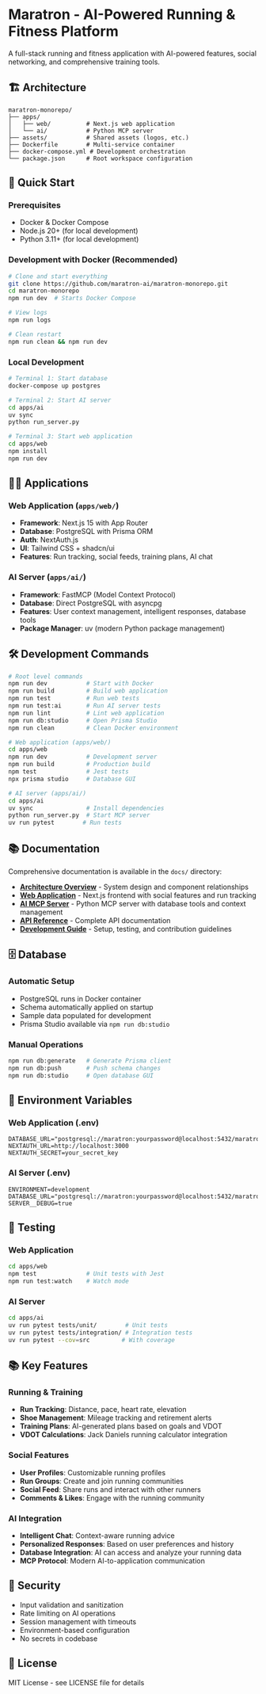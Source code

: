 # Maratron - AI-Powered Running & Fitness Platform

A full-stack running and fitness application with AI-powered features, social networking, and comprehensive training tools.

## 🏗️ Architecture

```
maratron-monorepo/
├── apps/
│   ├── web/          # Next.js web application
│   └── ai/           # Python MCP server
├── assets/           # Shared assets (logos, etc.)
├── Dockerfile        # Multi-service container
├── docker-compose.yml # Development orchestration
└── package.json      # Root workspace configuration
```

## 🚀 Quick Start

### Prerequisites
- Docker & Docker Compose
- Node.js 20+ (for local development)
- Python 3.11+ (for local development)

### Development with Docker (Recommended)
```bash
# Clone and start everything
git clone https://github.com/maratron-ai/maratron-monorepo.git
cd maratron-monorepo
npm run dev  # Starts Docker Compose

# View logs
npm run logs

# Clean restart
npm run clean && npm run dev
```

### Local Development
```bash
# Terminal 1: Start database
docker-compose up postgres

# Terminal 2: Start AI server
cd apps/ai
uv sync
python run_server.py

# Terminal 3: Start web application
cd apps/web
npm install
npm run dev
```

## 🏃‍♂️ Applications

### Web Application (`apps/web/`)
- **Framework**: Next.js 15 with App Router
- **Database**: PostgreSQL with Prisma ORM
- **Auth**: NextAuth.js
- **UI**: Tailwind CSS + shadcn/ui
- **Features**: Run tracking, social feeds, training plans, AI chat

### AI Server (`apps/ai/`)
- **Framework**: FastMCP (Model Context Protocol)
- **Database**: Direct PostgreSQL with asyncpg
- **Features**: User context management, intelligent responses, database tools
- **Package Manager**: uv (modern Python package management)

## 🛠️ Development Commands

```bash
# Root level commands
npm run dev           # Start with Docker
npm run build         # Build web application
npm run test          # Run web tests
npm run test:ai       # Run AI server tests
npm run lint          # Lint web application
npm run db:studio     # Open Prisma Studio
npm run clean         # Clean Docker environment

# Web application (apps/web/)
cd apps/web
npm run dev           # Development server
npm run build         # Production build
npm test              # Jest tests
npx prisma studio     # Database GUI

# AI server (apps/ai/)
cd apps/ai
uv sync               # Install dependencies
python run_server.py  # Start MCP server
uv run pytest        # Run tests
```

## 📚 Documentation

Comprehensive documentation is available in the `docs/` directory:

- **[Architecture Overview](docs/architecture.md)** - System design and component relationships
- **[Web Application](docs/web-app.md)** - Next.js frontend with social features and run tracking  
- **[AI MCP Server](docs/ai-server.md)** - Python MCP server with database tools and context management
- **[API Reference](docs/api-reference.md)** - Complete API documentation
- **[Development Guide](docs/development.md)** - Setup, testing, and contribution guidelines

## 🗄️ Database

### Automatic Setup
- PostgreSQL runs in Docker container
- Schema automatically applied on startup
- Sample data populated for development
- Prisma Studio available via `npm run db:studio`

### Manual Operations
```bash
npm run db:generate   # Generate Prisma client
npm run db:push       # Push schema changes
npm run db:studio     # Open database GUI
```

## 🔧 Environment Variables

### Web Application (.env)
```env
DATABASE_URL="postgresql://maratron:yourpassword@localhost:5432/maratrondb"
NEXTAUTH_URL=http://localhost:3000
NEXTAUTH_SECRET=your_secret_key
```

### AI Server (.env)
```env
ENVIRONMENT=development
DATABASE_URL="postgresql://maratron:yourpassword@localhost:5432/maratrondb"
SERVER__DEBUG=true
```

## 🧪 Testing

### Web Application
```bash
cd apps/web
npm test              # Unit tests with Jest
npm run test:watch    # Watch mode
```

### AI Server
```bash
cd apps/ai
uv run pytest tests/unit/        # Unit tests
uv run pytest tests/integration/ # Integration tests
uv run pytest --cov=src         # With coverage
```

## 📚 Key Features

### Running & Training
- **Run Tracking**: Distance, pace, heart rate, elevation
- **Shoe Management**: Mileage tracking and retirement alerts
- **Training Plans**: AI-generated plans based on goals and VDOT
- **VDOT Calculations**: Jack Daniels running calculator integration

### Social Features
- **User Profiles**: Customizable running profiles
- **Run Groups**: Create and join running communities
- **Social Feed**: Share runs and interact with other runners
- **Comments & Likes**: Engage with the running community

### AI Integration
- **Intelligent Chat**: Context-aware running advice
- **Personalized Responses**: Based on user preferences and history
- **Database Integration**: AI can access and analyze your running data
- **MCP Protocol**: Modern AI-to-application communication

## 🔐 Security

- Input validation and sanitization
- Rate limiting on AI operations
- Session management with timeouts
- Environment-based configuration
- No secrets in codebase

## 📄 License

MIT License - see LICENSE file for details